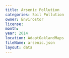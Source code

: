 ```yaml
---
title: Arsenic Pollution
categories: Soil Pollution
owner: Envirostor
license:
month: 
year: 2014
location: AdaptOaklandMaps
fileName: arsenic.json
layout: data
---
```



